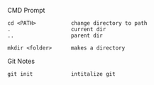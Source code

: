 CMD Prompt

```
cd <PATH>           change directory to path
.                   current dir
..                  parent dir

mkdir <folder>      makes a directory
```

Git Notes

```
git init            intitalize git
```
